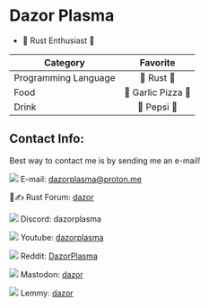 # Dazor Plasma

- 🦀 Rust Enthusiast 🦀
  
|       Category           |       Favorite     |
| --------------------     |:------------------:|
|   Programming Language   | 🦀 Rust 🦀        |
|          Food            |🧄 Garlic Pizza 🍕  |
|          Drink           | 🧊 Pepsi 🥤       |

## Contact Info:

Best way to contact me is by sending me an e-mail!

![](https://i.vgy.me/3omZSu.jpg) E-mail: dazorplasma@proton.me

🦀✍ Rust Forum: [dazor](https://users.rust-lang.org/u/dazor/)

![](https://i.vgy.me/o7PJLp.png) Discord: dazorplasma

![](https://i.vgy.me/T7WgnS.png) Youtube: [dazorplasma](https://www.youtube.com/@dazorplasma)

![](https://i.vgy.me/GN8ch5.png) Reddit: [DazorPlasma](https://www.reddit.com/user/DazorPlasma)

![](https://i.vgy.me/sME1Qf.png) Mastodon: [dazor](https://mathstodon.xyz/@dazor)

![](https://i.vgy.me/u45kvV.png) Lemmy: [dazor](https://lemmy.world/u/dazor)
